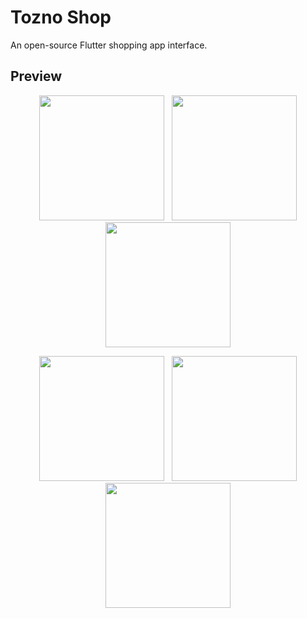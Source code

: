 # Tozno Shop

An open-source Flutter shopping app interface.

## Preview
<p align="center">
  <img src="https://github.com/user-attachments/assets/3a75135a-234a-4e2a-b594-31b7fa67528f" width="200"  hspace="4" />
  <img src="https://github.com/user-attachments/assets/cbb33f78-0209-4d64-85db-f0e0ecf37978" width="200"  hspace="4" />
  <img src="https://github.com/user-attachments/assets/c5a1ae43-2fde-4c64-b67e-bb346a6feb0f" width="200"  hspace="4" />
</p>

<p align="center">
  <img src="https://github.com/user-attachments/assets/ebfb6e69-b430-4228-b387-8b8cae06ea5f" width="200"  hspace="4" />
  <img src="https://github.com/user-attachments/assets/8968241d-0cab-4215-a844-450a29b713db" width="200"  hspace="4" />
  <img src="https://github.com/user-attachments/assets/bea549a8-c42d-47a3-87d3-0117f6b65fb6" width="200"  hspace="4" />
</p>
